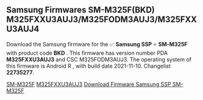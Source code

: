 <h2>Samsung Firmwares SM-M325F(BKD) M325FXXU3AUJ3/M325FODM3AUJ3/M325FXXU3AUJ4</h2>
Download the Samsung firmware for the ✅ <strong>Samsung SSP </strong> ⭐ <strong>SM-M325F</strong> with product code <strong>BKD</strong> . This firmware has version number PDA <strong>M325FXXU3AUJ3</strong> and CSC M325FODM3AUJ3. The operating system of this firmware is Android R , with build date 2021-11-10. Changelist <strong>22735277</strong>.


[SM-M325F](https://samfirm.shop/samsung/model/SM-M325F)
[M325FXXU3AUJ3](https://samfirm.shop/samsung/pda/M325FXXU3AUJ3)
[Download Firmware Samsung SSP SM-M325F](https://samfirm.shop/samsung/firmware/473368)
